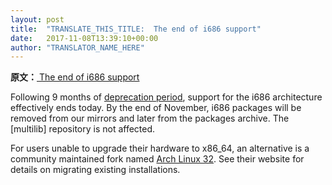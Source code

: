 ```yaml
---
layout: post
title:  "TRANSLATE_THIS_TITLE:  The end of i686 support"
date:   2017-11-08T13:39:10+00:00
author: "TRANSLATOR_NAME_HERE"
---
```


**原文：**[ The end of i686 support](https://www.archlinux.org/news/the-end-of-i686-support/)

<p>Following 9 months of <a href="https://www.archlinux.org/news/phasing-out-i686-support/">deprecation period</a>, support for the i686
architecture effectively ends today. By the end of November, i686
packages will be removed from our mirrors and later from the packages
archive. The [multilib] repository is not affected.</p>
<p>For users unable to upgrade their hardware to x86_64, an alternative is
a community maintained fork named <a href="https://archlinux32.org/">Arch Linux 32</a>. See their website
for details on migrating existing installations.</p>
